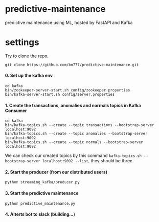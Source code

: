 # predictive-maintenance
predictive maintenance using ML, hosted by FastAPI and Kafka

# settings
Try to clone the repo.

```
git clone https://github.com/bm777/predictive-maintenance.git
```

#### 0. Set up the kafka env

```
cd kafka
bin/zookeeper-server-start.sh config/zookeeper.properties
bin/kafka-server-start.sh config/server.properties
```

#### 1. Create the transactions, anomalies and normals topics in Kafka Consumer

```
cd kafka
bin/kafka-topics.sh --create --topic transactions --bootstrap-server localhost:9092
bin/kafka-topics.sh --create --topic anomalies --bootstrap-server localhost:9092
bin/kafka-topics.sh --create --topic normals --bootstrap-server localhost:9092
```

We can check our created topics by this command `kafka-topics.sh --bootstrap-server localhost:9092 --list`, they should be three.


#### 2. Start the producer (from our distributed users)

```
python streaming_kafka/producer.py
```
#### 3. Start the predictive maintenance

```
python predictive_maintenance.py
```

#### 4. Alterts bot to slack (building...)
